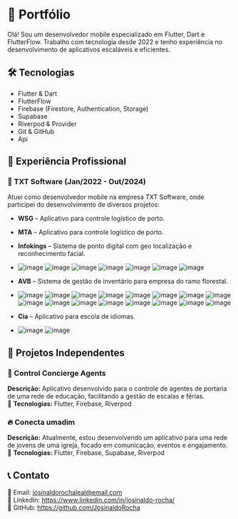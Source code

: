 # 🚀 Portfólio

Olá! Sou um desenvolvedor mobile especializado em Flutter, Dart e FlutterFlow. Trabalho com tecnologia desde 2022 e tenho experiência no desenvolvimento de aplicativos escaláveis e eficientes.  

## 🛠️ Tecnologias  
- Flutter & Dart  
- FlutterFlow  
- Firebase (Firestore, Authentication, Storage)
- Supabase
- Riverpod & Provider  
- Git & GitHub
- Api  

## 💼 Experiência Profissional  

### 🏢 TXT Software (Jan/2022 - Out/2024)  
Atuei como desenvolvedor mobile na empresa TXT Software, onde participei do desenvolvimento de diversos projetos:  

- **WSG** – Aplicativo para controle logístico de porto.  
- **MTA** – Aplicativo para controle logístico de porto.    
- **Infokings** – Sistema de ponto digital com geo localização e reconhecimento facial.
- ![image](https://github.com/user-attachments/assets/8032e389-f203-468f-b086-1754652283a3) ![image](https://github.com/user-attachments/assets/fa90b215-bd7e-4dfe-adff-80eb01cff0f9) ![image](https://github.com/user-attachments/assets/2b4fe81a-7ba5-4dd2-8447-994534ed2662) ![image](https://github.com/user-attachments/assets/c4fa9f0d-ed45-4002-8af6-6c4c2fc2ebb2) ![image](https://github.com/user-attachments/assets/693051b0-e50a-4888-91b4-014475107f52) ![image](https://github.com/user-attachments/assets/2734e8e9-7095-4c6d-9220-eb6cf2722bf6) ![image](https://github.com/user-attachments/assets/e2483956-b7fb-4bbe-a59d-5bef98098ecb)








- **AVB** – Sistema de gestão de inventário para empresa do ramo florestal.
- ![image](https://github.com/user-attachments/assets/7e19f413-14f8-4cb1-9163-32aa21db5b6a) ![image](https://github.com/user-attachments/assets/bd986da5-1da1-4462-b0c3-b87c68088658) ![image](https://github.com/user-attachments/assets/9a3eb3fc-ffd6-4fd1-a846-5061f43f8ba6) ![image](https://github.com/user-attachments/assets/32ebbac2-6cdc-4cfa-9f58-925671ad430a) ![image](https://github.com/user-attachments/assets/306db623-c106-4ccf-97fa-5cdef1424196) ![image](https://github.com/user-attachments/assets/425e80d8-5281-46f8-92d1-72bfc4281f82) ![image](https://github.com/user-attachments/assets/25dba516-33f5-40e7-b6c5-2f554b8cc146) ![image](https://github.com/user-attachments/assets/f44839c0-6a7d-4c02-8417-31a8eacb0e8e) ![image](https://github.com/user-attachments/assets/ee3320df-04f8-45cd-8ed0-98bd9dd1e995) 
 ![image](https://github.com/user-attachments/assets/87a7b844-ba6c-48a0-b0ff-87dbd64dd16e)
 ![image](https://github.com/user-attachments/assets/d67d1853-05e3-4c0f-91ee-7d7a5054611b) ![image](https://github.com/user-attachments/assets/4c33ce1a-0f0e-4a3c-b4bd-749215af081a) ![image](https://github.com/user-attachments/assets/ceb4ca57-3dec-4994-bf83-e0f9e60a3aeb) ![image](https://github.com/user-attachments/assets/b7bef94a-fe3b-4de1-bb6c-d880262a8e59) ![image](https://github.com/user-attachments/assets/57501ecd-e7db-431a-8b97-af14f9a7a042) ![image](https://github.com/user-attachments/assets/87eccbf3-1a8a-4e6f-aa2f-b0394360ede8) 











- **Cia** – Aplicativo para escola de idiomas.
- ![image](https://github.com/user-attachments/assets/c641f26e-592c-4a5e-8e87-9f3675b34ee6)  ![image](https://github.com/user-attachments/assets/1155528b-18f2-418d-81f0-4232850105f7) 



## 📌 Projetos Independentes  

### 📱 Control Concierge Agents  
**Descrição:** Aplicativo desenvolvido para o controle de agentes de portaria de uma rede de educação, facilitando a gestão de escalas e férias.  
📌 **Tecnologias:** Flutter, Firebase, Riverpod  

### 🔥 Conecta umadim  
**Descrição:** Atualmente, estou desenvolvendo um aplicativo para uma rede de jovens de uma igreja, focado em comunicação, eventos e engajamento.  
📌 **Tecnologias:** Flutter, Firebase, Supabase, Riverpod  

## 📞 Contato  
📧 Email: josinaldorochaleal@email.com  
💼 LinkedIn: https://www.linkedin.com/in/josinaldo-rocha/  
📂 GitHub: https://github.com/JosinaldoRocha  
